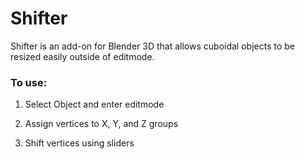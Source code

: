 # Shifter
Shifter is an add-on for Blender 3D that allows cuboidal objects to be resized easily outside of editmode.

### To use:

1. Select Object and enter editmode

2. Assign vertices to X, Y, and Z groups

3. Shift vertices using sliders
